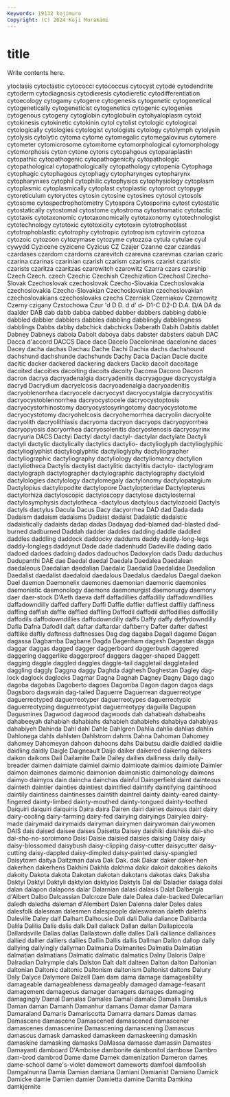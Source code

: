 ```yaml
---
Keywords: 19132 kojimura
Copyright: (C) 2024 Koji Murakami
---
```


# title

Write contents here.



ytoclasis cytoclastic cytococci cytococcus cytocyst cytode
cytodendrite cytoderm cytodiagnosis cytodieresis cytodieretic cytodifferentiation cytoecology cytogamy cytogene cytogenesis
cytogenetic cytogenetical cytogenetically cytogeneticist cytogenetics cytogenic cytogenies cytogenous cytogeny cytoglobin
cytoglobulin cytohyaloplasm cytoid cytokinesis cytokinetic cytokinin cytol cytolist cytologic cytological
cytologically cytologies cytologist cytologists cytology cytolymph cytolysin cytolysis cytolytic cytoma
cytome cytomegalic cytomegalovirus cytomere cytometer cytomicrosome cytomitome cytomorphological cytomorphology cytomorphosis
cyton cytone cytons cytopahgous cytoparaplastin cytopathic cytopathogenic cytopathogenicity cytopathologic cytopathological
cytopathologically cytopathology cytopenia Cytophaga cytophagic cytophagous cytophagy cytopharynges cytopharynx cytopharynxes
cytophil cytophilic cytophysics cytophysiology cytoplasm cytoplasmic cytoplasmically cytoplast cytoplastic cytoproct
cytopyge cytoreticulum cytoryctes cytosin cytosine cytosines cytosol cytosols cytosome cytospectrophotometry
Cytospora Cytosporina cytost cytostatic cytostatically cytostomal cytostome cytostroma cytostromatic cytotactic
cytotaxis cytotaxonomic cytotaxonomically cytotaxonomy cytotechnologist cytotechnology cytotoxic cytotoxicity cytotoxin cytotrophoblast
cytotrophoblastic cytotrophy cytotropic cytotropism cytovirin cytozoa cytozoic cytozoon cytozymase cytozyme
cytozzoa cytula cytulae cyul cywydd Cyzicene cyzicene Cyzicus CZ Czajer
Czanne czar czardas czardases czardom czardoms czarevitch czarevna czarevnas czarian
czaric czarina czarinas czarinian czarish czarism czarisms czarist czaristic czarists
czaritza czaritzas czarowitch czarowitz Czarra czars czarship Czech Czech. czech
Czechic Czechish Czechization Czechosl Czecho-Slovak Czechoslovak czechoslovak Czecho-Slovakia Czechoslovakia czechoslovakia
Czecho-Slovakian Czechoslovakian czechoslovakian czechoslovakians czechoslovaks czechs Czerniak Czerniakov Czernowitz Czerny
czigany Czstochowa Czur 'd D D. d d' d- D1-C
D2-D D.A. D/A DA da daalder DAB dab dabb dabba
dabbed dabber dabbers dabbing dabble dabbled dabbler dabblers dabbles dabbling
dabblingly dabblingness dabblings Dabbs dabby dabchick dabchicks Daberath Dabih Dabitis
dablet Dabney Dabneys daboia Dabolt daboya dabs dabster dabsters dabuh
DAC Dacca d'accord DACCS Dace dace Dacelo Daceloninae dacelonine daces
Dacey dacha dachas Dachau Dache Dachi Dachia dachs dachshound dachshund
dachshunde dachshunds Dachy Dacia Dacian Dacie dacite dacitic dacker dackered
dackering dackers Dacko dacoit dacoitage dacoited dacoities dacoiting dacoits dacoity
Dacoma Dacono Dacron dacron dacrya dacryadenalgia dacryadenitis dacryagogue dacrycystalgia dacryd
Dacrydium dacryelcosis dacryoadenalgia dacryoadenitis dacryoblenorrhea dacryocele dacryocyst dacryocystalgia dacryocystitis dacryocystoblennorrhea
dacryocystocele dacryocystoptosis dacryocystorhinostomy dacryocystosyringotomy dacryocystotome dacryocystotomy dacryohelcosis dacryohemorrhea dacryolin dacryolite
dacryolith dacryolithiasis dacryoma dacryon dacryops dacryopyorrhea dacryopyosis dacryorrhea dacryosolenitis dacryostenosis
dacryosyrinx dacryuria DACS Dactyi Dactyl dactyl dactyl- dactylar dactylate Dactyli
dactyli dactylic dactylically dactylics dactylio- dactylioglyph dactylioglyphic dactylioglyphist dactylioglyphtic dactylioglyphy
dactyliographer dactyliographic dactyliography dactyliology dactyliomancy dactylion dactyliotheca Dactylis dactylist dactylitic
dactylitis dactylo- dactylogram dactylograph dactylographer dactylographic dactylography dactyloid dactylologies dactylology
dactylomegaly dactylonomy dactylopatagium Dactylopius dactylopodite dactylopore Dactylopteridae Dactylopterus dactylorhiza dactyloscopic
dactyloscopy dactylose dactylosternal dactylosymphysis dactylotheca -dactylous dactylous dactylozooid Dactyls dactyls
dactylus Dacula Dacus Dacy dacyorrhea DAD dad Dada dada Dadaism
dadaism dadaisms Dadaist dadaist Dadaistic dadaistic dadaistically dadaists dadap dadas
Dadayag dad-blamed dad-blasted dad-burned dadburned Daddah dadder daddies dadding daddle
daddled daddles daddling daddock daddocky daddums daddy daddy-long-legs daddy-longlegs daddynut
Dade dade dadenhudd Dadeville dading dado dadoed dadoes dadoing dados
dadouchos Dadoxylon dads Dadu daduchus Dadupanthi DAE dae Daedal daedal
Daedala Daedalea Daedalean daedaleous Daedalian daedalian Daedalic Daedalid Daedalidae Daedalion
Daedalist daedalist daedaloid daedalous Daedalus daedalus Daegal daekon Dael daemon
Daemonelix daemones daemonian daemonic daemonies daemonistic daemonology daemons daemonurgist daemonurgy
daemony daer daer-stock D'Aeth daeva daff daffadillies daffadilly daffadowndillies daffadowndilly
daffed daffery Daffi Daffie daffier daffiest daffily daffiness daffing daffish
daffle daffled daffling Daffodil daffodil daffodillies daffodilly daffodils daffodowndillies daffodowndilly
daffs Daffy daffy daffydowndilly Dafla Dafna Dafodil daft daftar daftardar
daftberry Dafter dafter daftest daftlike daftly daftness daftnesses Dag dag
dagaba Dagall dagame Dagan dagassa Dagbamba Dagbane Dagda Dagenham dagesh
Dagestan dagga daggar daggas dagged dagger daggerboard daggerbush daggered daggering
daggerlike daggerproof daggers dagger-shaped Daggett dagging daggle daggled daggles daggle-tail
daggletail daggletailed daggling daggly Daggna daggy Daghda daghesh Daghestan Dagley
dag-lock daglock daglocks Dagmar Dagna Dagnah Dagney Dagny Dago dago
dagoba dagobas Dagoberto dagoes Dagomba Dagon dagon dagos dags Dagsboro
dagswain dag-tailed Daguerre Daguerrean daguerreotype daguerreotyped daguerreotyper daguerreotypes daguerreotypic daguerreotyping
daguerreotypist daguerreotypy daguilla Dagupan Dagusmines Dagwood dagwood dagwoods dah dahabeah
dahabeahs dahabeeyah dahabiah dahabiahs dahabieh dahabiehs dahabiya dahabiyas dahabiyeh Dahinda
Dahl dahl Dahle Dahlgren Dahlia dahlia dahlias dahlin Dahlonega dahls
dahlsten Dahlstrom dahms Dahna Dahoman Dahomey dahomey Dahomeyan dahoon dahoons
dahs Daibutsu daidle daidled daidlie daidling daidly Daigle Daigneault Daijo
daiker daikered daikering daikers daikon daikons Dail Dailamite Daile Dailey
dailies dailiness daily daily-breader daimen daimiate daimiel daimio daimioate daimios
daimiote Daimler daimon daimones daimonic daimonion daimonistic daimonology daimons daimyo
daimyos dain daincha dainchas dainful Daingerfield daint dainteous dainteth daintier
dainties daintiest daintified daintify daintifying daintihood daintily daintiness daintinesses daintith
daintrel dainty dainty-eared dainty-fingered dainty-limbed dainty-mouthed dainty-tongued dainty-toothed Daiquiri daiquiri
daiquiris Daira daira Dairen dairi dairies dairous dairt dairy dairy-cooling
dairy-farming dairy-fed dairying dairyings Dairylea dairy-made dairymaid dairymaids dairyman dairymen
dairywoman dairywomen DAIS dais daised daisee daises Daisetta Daisey daishiki
daishikis dai-sho dai-sho-no-soroimono Daisi Daisie daisied daisies daising Daisy daisy
daisy-blossomed daisybush daisy-clipping daisy-cutter daisycutter daisy-cutting daisy-dappled daisy-dimpled daisy-painted daisy-spangled
Daisytown daitya Daitzman daiva Dak Dak. dak Dakar daker daker-hen
dakerhen dakerhens Dakhini Dakhla dakhma dakir dakoit dakoities dakoits dakoity
Dakota dakota Dakotan dakotan dakotans dakotas daks Daksha Daktyi Daktyl
Daktyli daktylon daktylos Daktyls Dal dal Daladier dalaga dalai dalan
dalapon dalapons dalar Dalarnian dalasi dalasis Dalat Dalbergia d'Albert Dalbo
Dalcassian Dalcroze Dale dale Dalea dale-backed Dalecarlian daledh daledhs daleman
d'Alembert Dalen Dalenna daler Dales dales dalesfolk dalesman dalesmen dalespeople
daleswoman daleth daleths Daleville Daley dalf Dalhart Dalhousie Dali dali
Dalia daliance Dalibarda Dalila Dalilia Dalis dalis dalk Dall dallack
Dallan dallan Dallapiccola Dallardsville Dallas dallas Dallastown dalle dalles Dalli
dalliance dalliances dallied dallier dalliers dallies Dallin Dallis dallis Dallman
Dallon dallop dally dallying dallyingly dallyman Dalmania Dalmanites Dalmatia Dalmatian
dalmatian dalmatians Dalmatic dalmatic dalmatics Dalny Daloris Dalpe Dalradian Dalrymple
dals Dalston Dalt dalt dalteen Dalton dalton Daltonian daltonian Daltonic
daltonic Daltonism daltonism Daltonist daltons Dalury Daly Dalyce Dalymore Dalzell
Dam dam dama damage damageability damageable damageableness damageably damaged damage-feasant
damagement damageous damager damagers damages damaging damagingly Damal Damalas Damales
Damali damalic Damalis Damalus Daman daman Damanh Damanhur damans Damar
damar Damara Damaraland Damaris Damariscotta Damarra damars Damas damas Damascene
damascene Damascened damascened damascener damascenes damascenine Damascening damascening Damascus damascus
damask damasked damaskeen damaskeening damaskin damaskine damasking damasks DaMassa damasse
damassin Damastes Damayanti damboard D'Amboise dambonite dambonitol dambose Dambro dam-brod
dambrod Dame dame Damek damenization Dameron dames dame-school dame's-violet damewort
dameworts damfool damfoolish Damgalnunna Damia Damian damiana Damiani Damianist Damiano
Damick Damicke damie Damien damier Damietta damine Damita Damkina damkjernite
